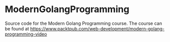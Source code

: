 # ModernGolangProgramming
Source code for the Modern Golang Programming course. The course can be found at https://www.packtpub.com/web-development/modern-golang-programming-video
